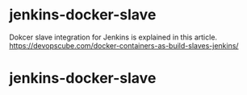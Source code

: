 # jenkins-docker-slave

Dokcer slave integration for Jenkins is explained in this article. https://devopscube.com/docker-containers-as-build-slaves-jenkins/
# jenkins-docker-slave
